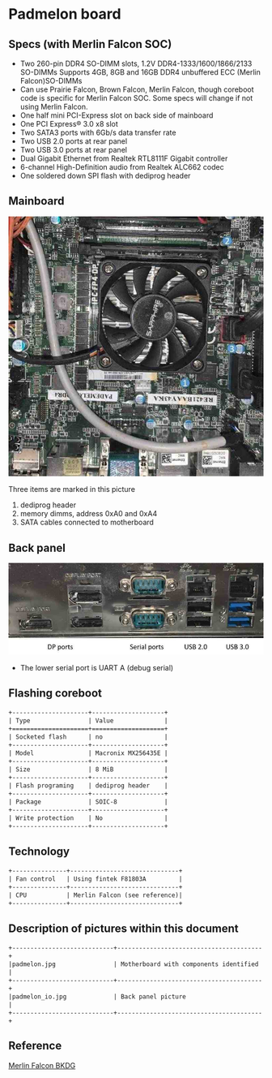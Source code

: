 # Padmelon board

## Specs (with Merlin Falcon SOC)

* Two 260-pin DDR4 SO-DIMM slots, 1.2V DDR4-1333/1600/1866/2133 SO-DIMMs
  Supports 4GB, 8GB and 16GB DDR4 unbuffered ECC (Merlin Falcon)SO-DIMMs
* Can use Prairie Falcon, Brown Falcon, Merlin Falcon, though coreboot
  code is specific for Merlin Falcon SOC. Some specs will change if not
  using Merlin Falcon.
* One half mini PCI-Express slot on back side of mainboard
* One PCI Express® 3.0 x8 slot
* Two SATA3 ports with 6Gb/s data transfer rate
* Two USB 2.0 ports at rear panel
* Two USB 3.0 ports at rear panel
* Dual Gigabit Ethernet from Realtek RTL8111F Gigabit controller
* 6-channel High-Definition audio from Realtek ALC662 codec
* One soldered down SPI flash with dediprog header

## Mainboard

![mainboard][padmelon]

Three items are marked in this picture
1. dediprog header
2. memory dimms, address 0xA0 and 0xA4
3. SATA cables connected to motherboard

## Back panel

![back panel][padmelon_io]

* The lower serial port is UART A (debug serial)

## Flashing coreboot

```eval_rst
+---------------------+--------------------+
| Type                | Value              |
+=====================+====================+
| Socketed flash      | no                 |
+---------------------+--------------------+
| Model               | Macronix MX256435E |
+---------------------+--------------------+
| Size                | 8 MiB              |
+---------------------+--------------------+
| Flash programing    | dediprog header    |
+---------------------+--------------------+
| Package             | SOIC-8             |
+---------------------+--------------------+
| Write protection    | No                 |
+---------------------+--------------------+
```

## Technology

```eval_rst
+---------------+------------------------------+
| Fan control   | Using fintek F81803A         |
+---------------+------------------------------+
| CPU           | Merlin Falcon (see reference)|
+---------------+------------------------------+
```

## Description of pictures within this document

```eval_rst
+----------------------------+----------------------------------------+
|padmelon.jpg                | Motherboard with components identified |
+----------------------------+----------------------------------------+
|padmelon_io.jpg             | Back panel picture                     |
+----------------------------+----------------------------------------+
```

## Reference

[Merlin Falcon BKDG][merlinfalcon]

[merlinfalcon]: ../../soc/amd/family15h.md
[padmelon]: padmelon.jpg
[padmelon_io]: padmelon_io.jpg
